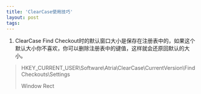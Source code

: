 ```yaml
---
title: 'ClearCase使用技巧'
layout: post
tags:
---
```


1. ClearCase Find Checkout时的默认窗口大小是保存在注册表中的，如果这个默认大小你不喜欢，你可以删除注册表中的键值，这样就会还原回默认的大小。

> HKEY_CURRENT_USER\Software\Atria\ClearCase\CurrentVersion\FindCheckouts\Settings
>
>	Window Rect
